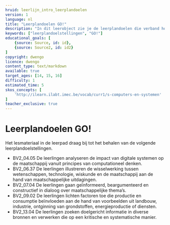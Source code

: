```yaml
---
hruid: leerlijn_intro_leerplandoelen
version: 1
language: nl
title: "Leerplandoelen GO!"
description: "In dit leerobject zie je de leerplandoelen die verband houden met het materiaal uit dit leerpad."
keywords: ["leerplandoelstellingen", "GO!"]
educational_goals: [
    {source: Source, id: id}, 
    {source: Source2, id: id2}
]
copyright: dwengo
licence: dwengo
content_type: text/markdown
available: true
target_ages: [14, 15, 16]
difficulty: 1
estimated_time: 5
skos_concepts: [
    'http://ilearn.ilabt.imec.be/vocab/curr1/s-computers-en-systemen'
]
teacher_exclusive: true
---
```


# Leerplandoelen GO!

Het lesmateriaal in de leerpad draag bij tot het behalen van de volgende leerplandoelstellingen.

<ul class="dwengo_content leerplandoelen">
    <li>BV2_04.05 De leerlingen analyseren de impact van digitale systemen op de maatschappij vanuit principes van computationeel denken.</li>
    <li>BV2_06.37 De leerlingen illustreren de wisselwerking tussen wetenschappen, technologie, wiskunde en de maatschappij aan de hand van maatschappelijke uitdagingen. </li>
    <li>BV2_07.04 De leerlingen gaan geïnformeerd, beargumenteerd en constructief in dialoog over maatschappelijke thema’s.</li>
    <li>BV2_09.02 De leerlingen lichten factoren toe die productie en consumptie beïnvloeden aan de hand van voorbeelden uit landbouw, industrie, ontginning van grondstoffen, energieproductie of diensten.</li>
    <li>BV2_13.04 De leerlingen zoeken doelgericht informatie in diverse bronnen en verwerken die op een kritische en systematische manier.</li>
</ul>